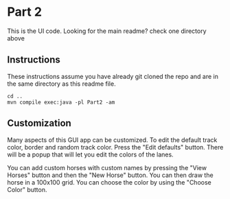 # Part 2

This is the UI code. Looking for the main readme? check one directory above

## Instructions
These instructions assume you have already git cloned the repo and are in the same directory as this readme file.
```shell
cd ..
mvn compile exec:java -pl Part2 -am
```

## Customization

Many aspects of this GUI app can be customized. To edit the default track color, border and random track color. Press the
"Edit defaults" button. There will be a popup that will let you edit the colors of the lanes.

You can add custom horses with custom names by pressing the "View Horses" button and then the "New Horse" button. You can 
then draw the horse in a 100x100 grid. You can choose the color by using the "Choose Color" button.
